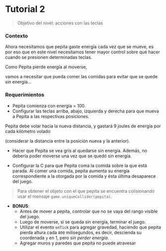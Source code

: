 # Tutorial 2

> Objetivo del nivel: acciones con las teclas

### Contexto
Ahora necesitamos que pepita gaste energía 
cada vez que se mueve, es por eso que en este 
nivel necesitamos
 tener mayor control sobre qué hacer cuando se 
 presionen determinadas teclas. 
 

Como Pepita pierde energía al moverse,

vamos a necesitar que pueda comer las comidas
para evitar que se quede sin energía...


### Requerimientos
- Pepita comienza con energía = 100.
- Configurar las teclas arriba, abajo, izquierda y
 derecha para que mueva a Pepita a las 
 respectivas posiciones. 
 
 Pepita debe volar hacia la nueva distancia, 
 y gastará 9 joules de energía por cada kilómetro 
 volado 
 
 (considerar la distancia entre la posición nueva 
 y la anterior).
 
- Hacer que Pepita se vea gris al quedarse sin energía.
 Además, no debería poder moverse una vez que se quedó sin energía.

- Configurar la C para que Pepita coma la comida sobre la que está parada. Al comer una comida, pepita aumenta su energía correspondiente a la otorgada por la comida y ésta última desaparece del juego.
> Para obtener el objeto con el que pepita se encuentra colisionando usar el mensaje `game.uniqueCollider(pepita)`.
- **BONUS**: 
  - Antes de mover a pepita, controlar que no se vaya del rango visible del juego.
  - Luego de moverse, si se queda sin energía, terminar el juego.
  - Utilizar el evento `onTick` para agregar gravedad, haciendo que pepita pierda altura cada `800` milisegundos, es decir, descienda su coordenada `y` en 1, pero _sin perder energía_.
  - Agregar muros y paredes que pepita no puede atravesar
